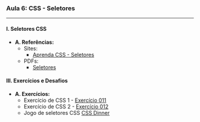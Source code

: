 ### **Aula 6: CSS - Seletores**

---

#### **I. Seletores CSS**

- **A. Referências:**
  - Sites:
    - [Aprenda CSS - Seletores](https://web.dev/learn/css/selectors/)
  - PDFs:
    - [Seletores](../referencias/curso-html-css-gustavo-guanabara/aulas-pdf/15%20-Seletores%20personalizados.pdf)

#### **III. Exercícios e Desafios**

- **A. Exercícios:**
  - Exercício de CSS 1 - [Exercício 011](../exercicios/exercicio-011/)
  - Exercício de CSS 2 - [Exercício 012](../exercicios/exercicio-012/)
  - Jogo de seletores CSS [CSS Dinner](https://flukeout.github.io/)
